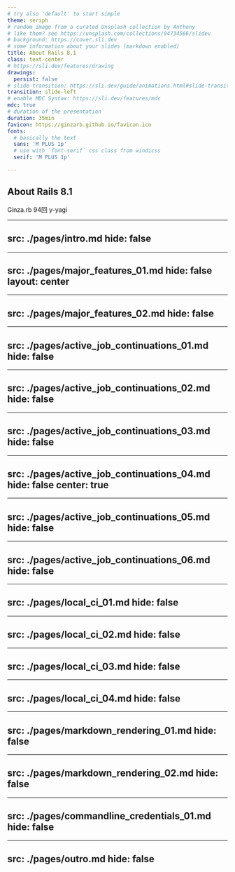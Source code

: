```yaml
---
# try also 'default' to start simple
theme: seriph
# random image from a curated Unsplash collection by Anthony
# like them? see https://unsplash.com/collections/94734566/slidev
# background: https://cover.sli.dev
# some information about your slides (markdown enabled)
title: About Rails 8.1
class: text-center
# https://sli.dev/features/drawing
drawings:
  persist: false
# slide transition: https://sli.dev/guide/animations.html#slide-transitions
transition: slide-left
# enable MDC Syntax: https://sli.dev/features/mdc
mdc: true
# duration of the presentation
duration: 35min
favicon: https://ginzarb.github.io/favicon.ico
fonts:
  # basically the text
  sans: 'M PLUS 1p'
  # use with `font-serif` css class from windicss
  serif: 'M PLUS 1p'

---
```

## About Rails 8.1

Ginza.rb 94回
y-yagi

---
src: ./pages/intro.md
hide: false
---

---
src: ./pages/major_features_01.md
hide: false
layout: center
---

---
src: ./pages/major_features_02.md
hide: false
---

---
src: ./pages/active_job_continuations_01.md
hide: false
---

---
src: ./pages/active_job_continuations_02.md
hide: false
---

---
src: ./pages/active_job_continuations_03.md
hide: false
---

---
src: ./pages/active_job_continuations_04.md
hide: false
center: true
---

---
src: ./pages/active_job_continuations_05.md
hide: false
---

---
src: ./pages/active_job_continuations_06.md
hide: false
---

---
src: ./pages/local_ci_01.md
hide: false
---

---
src: ./pages/local_ci_02.md
hide: false
---

---
src: ./pages/local_ci_03.md
hide: false
---

---
src: ./pages/local_ci_04.md
hide: false
---

---
src: ./pages/markdown_rendering_01.md
hide: false
---

---
src: ./pages/markdown_rendering_02.md
hide: false
---

---
src: ./pages/commandline_credentials_01.md
hide: false
---

---
src: ./pages/outro.md
hide: false
---

